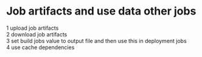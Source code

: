 # Job artifacts and use data other jobs
1  upload job artifacts <br>
2 download job artifacts <br>
3 set build jobs value to output file and then use this in deployment jobs  <br>
4 use cache dependencies 
